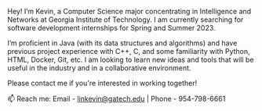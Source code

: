 Hey! I’m Kevin, a Computer Science major concentrating in Intelligence and Networks at Georgia Institute of Technology. I am currently searching for software development internships for Spring and Summer 2023.

I’m proficient in Java (with its data structures and algorithms) and have previous project experience with C++, C, and some familiarity with Python, HTML, Docker, Git, etc. I am looking to learn new ideas and tools that will be useful in the industry and in a collaborative environment.

Please contact me if you're interested in working together!

📫 Reach me: Email - linkevin@gatech.edu | Phone - 954-798-6661

<!---
klin2219/klin2219 is a ✨ special ✨ repository because its `README.md` (this file) appears on your GitHub profile.
You can click the Preview link to take a look at your changes.
--->



